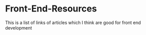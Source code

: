 # Front-End-Resources
This is a list of links of articles which I think are good for front end development
